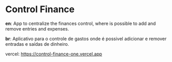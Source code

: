 # Control Finance 

**en**: App to centralize the finances control, where is possible to add and remove entries and expenses. 

**br**: Aplicativo para o controle de gastos onde é possivel adicionar e remover entradas e saídas de dinheiro.

vercel:
https://control-finance-one.vercel.app
